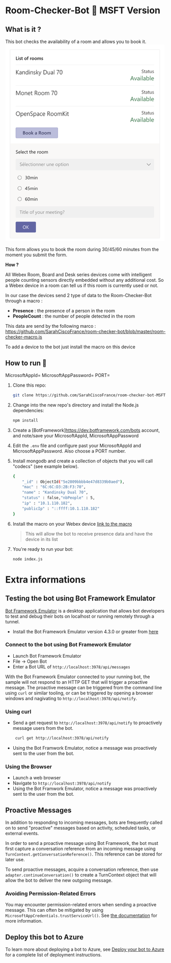 # Room-Checker-Bot 🤖 MSFT Version

## What is it ?
This bot checks the availability of a room and allows you to book it.
<img src="https://raw.githubusercontent.com/SarahCiscoFrance/room-checker-bot-MSFT/master/Visual-msft.png" width="500">

This form allows you to book the room during 30/45/60 minutes from the moment you submit the form.

**How ?**

All Webex Room, Board and Desk series devices come with intelligent people counting sensors directly embedded without any additional cost.
So a Webex device in a room can tell us if this room is currently used or not.

In our case the devices send 2 type of data to the Room-Checker-Bot through a macro :
- **Presence** : the presence of a person in the room
- **PeopleCount** : the number of people detected in the room

This data are send by the following marco : https://github.com/SarahCiscoFrance/room-checker-bot/blob/master/room-checker-macro.js

To add a device to the bot just install the macro on this device

## How to run 🔨

MicrosoftAppId=
MicrosoftAppPassword=
PORT=

1. Clone this repo:

    ```sh
    git clone https://github.com/SarahCiscoFrance/room-checker-bot-MSFT.git
    ```

1. Change into the new repo's directory and install the Node.js dependencies:

    ```sh
    npm install
    ```
1. Create a [BotFramework]https://dev.botframework.com/bots account, and note/save your MicrosoftAppId, MicrosoftAppPassword

1. Edit the `.env` file and configure past your MicrosoftAppId and MicrosoftAppPassword. Also choose a PORT number.

1. Install mongodb and create a collection of objects that you will call "codecs" (see example below).
    ```sh
    {
        "_id" : ObjectId("5e2809bbbb4e47d8339b0aed"),
        "mac" : "6C:6C:D3:2B:F3:70",
        "name" : "Kandinsky Dual 70",
        "status" : false,"nbPeople" : 5,
        "ip" : "10.1.110.182",
        "publicIp" : "::ffff:10.1.110.182"
    }
    ```
    
1. Install the macro on your Webex device [link to the macro](https://github.com/SarahCiscoFrance/room-checker-bot/blob/master/room-checker-macro.js)

    >This will allow the bot to receive presence data and have the device in its list 

1. You're ready to run your bot:

    ```sh
    node index.js
    ```



# Extra informations

## Testing the bot using Bot Framework Emulator

[Bot Framework Emulator](https://github.com/microsoft/botframework-emulator) is a desktop application that allows bot developers to test and debug their bots on localhost or running remotely through a tunnel.

- Install the Bot Framework Emulator version 4.3.0 or greater from [here](https://github.com/Microsoft/BotFramework-Emulator/releases)

### Connect to the bot using Bot Framework Emulator

- Launch Bot Framework Emulator
- File -> Open Bot
- Enter a Bot URL of `http://localhost:3978/api/messages`

With the Bot Framework Emulator connected to your running bot, the sample will not respond to an HTTP GET that will trigger a proactive message.  The proactive message can be triggered from the command line using `curl` or similar tooling, or can be triggered by opening a browser windows and nagivating to `http://localhost:3978/api/notify`.

### Using curl

- Send a get request to `http://localhost:3978/api/notify` to proactively message users from the bot.

   ```bash
    curl get http://localhost:3978/api/notify
   ```

- Using the Bot Framwork Emulator, notice a message was proactively sent to the user from the bot.

### Using the Browser

- Launch a web browser
- Navigate to `http://localhost:3978/api/notify`
- Using the Bot Framwork Emulator, notice a message was proactively sent to the user from the bot.

## Proactive Messages

In addition to responding to incoming messages, bots are frequently called on to send "proactive" messages based on activity, scheduled tasks, or external events.

In order to send a proactive message using Bot Framework, the bot must first capture a conversation reference from an incoming message using `TurnContext.getConversationReference()`. This reference can be stored for later use.

To send proactive messages, acquire a conversation reference, then use `adapter.continueConversation()` to create a TurnContext object that will allow the bot to deliver the new outgoing message.

### Avoiding Permission-Related Errors

You may encounter permission-related errors when sending a proactive message. This can often be mitigated by using `MicrosoftAppCredentials.trustServiceUrl()`. See [the documentation](https://docs.microsoft.com/en-us/azure/bot-service/bot-builder-howto-proactive-message?view=azure-bot-service-4.0&tabs=javascript#avoiding-401-unauthorized-errors) for more information.

## Deploy this bot to Azure

To learn more about deploying a bot to Azure, see [Deploy your bot to Azure](https://aka.ms/azuredeployment) for a complete list of deployment instructions.
